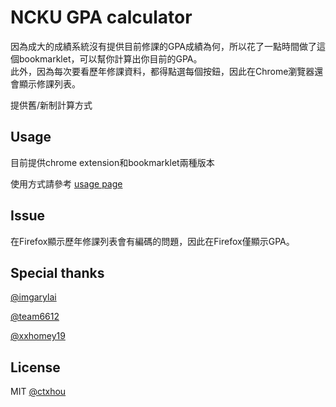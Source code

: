 # NCKU GPA calculator
因為成大的成績系統沒有提供目前修課的GPA成績為何，所以花了一點時間做了這個bookmarklet，可以幫你計算出你目前的GPA。<br>此外，因為每次要看歷年修課資料，都得點選每個按鈕，因此在Chrome瀏覽器還會顯示修課列表。

提供舊/新制計算方式

## Usage

目前提供chrome extension和bookmarklet兩種版本 

使用方式請參考 [usage page](http://ncku-gpa.ctxhou.com/)

## Issue
在Firefox顯示歷年修課列表會有編碼的問題，因此在Firefox僅顯示GPA。

## Special thanks
[@imgarylai](http://github.com/imgarylai)

[@team6612](http://github.com/team6612)

[@xxhomey19](http://github.com/xxhomey19)

## License
MIT [@ctxhou](http://github.com/ctxhou)
